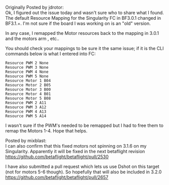  Originally Posted by jdrotor:  
Ok, I figured out the issue today and wasn't sure who to share what I found. The default Resource Mapping for the Singularity FC in BF3.0.1 changed in BF3.1.+. I'm not sure if the board I was working on is an "old" version.

In any case, I remapped the Motor resources back to the mapping in 3.0.1 and the motors arm , etc..

You should check your mappings to be sure it the same issue; if it is the CLI commands below is what I entered into FC:

`Resource PWM 2 None`  
`Resource PWM 3 None`  
`Resource PWM 4 None`  
`Resource PWM 5 None`  
`Resource Motor 1 B04`  
`Resource Motor 2 B05`  
`Resource Motor 3 B00`  
`Resource Motor 4 B01`  
`Resource Motor 5 B08`  
`Resource PWM 2 A11`  
`Resource PWM 3 A12`  
`Resource PWM 4 A13`  
`Resource PWM 5 A14`  

I wasn't sure if the PWM's needed to be remapped but I had to free them to remap the Motors 1-4. Hope that helps.  

Posted by mixblast:  
I can also confirm that this fixed motors not spinning on 3.1.6 on my Singularity. Apparently it will be fixed in the next betaflight revision https://github.com/betaflight/betaflight/pull/2530   

I have also submitted a pull request which lets us use Dshot on this target (not for motors 5-6 though). So hopefully that will also be included in 3.2.0 https://github.com/betaflight/betaflight/pull/2657  